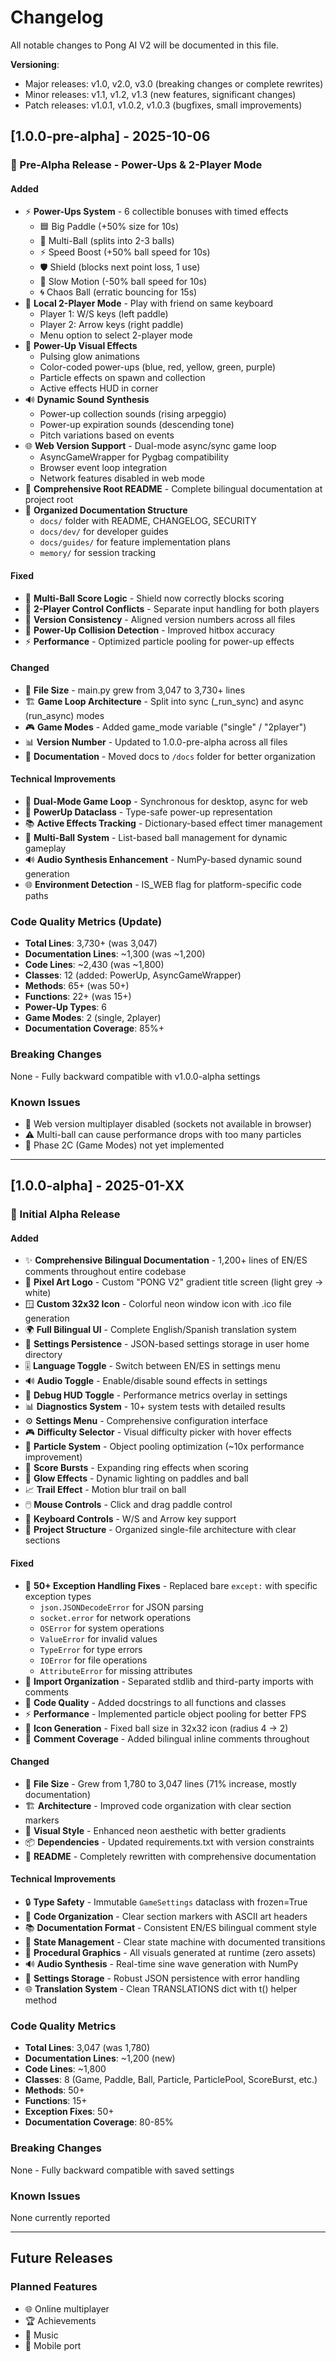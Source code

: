 # Changelog

All notable changes to Pong AI V2 will be documented in this file.

**Versioning**: 
- Major releases: v1.0, v2.0, v3.0 (breaking changes or complete rewrites)
- Minor releases: v1.1, v1.2, v1.3 (new features, significant changes)
- Patch releases: v1.0.1, v1.0.2, v1.0.3 (bugfixes, small improvements)

## [1.0.0-pre-alpha] - 2025-10-06

### 🚀 Pre-Alpha Release - Power-Ups & 2-Player Mode

#### Added
- ⚡ **Power-Ups System** - 6 collectible bonuses with timed effects
  - 🟦 Big Paddle (+50% size for 10s)
  - 🔴 Multi-Ball (splits into 2-3 balls)
  - ⚡ Speed Boost (+50% ball speed for 10s)
  - 🛡️ Shield (blocks next point loss, 1 use)
  - 🎯 Slow Motion (-50% ball speed for 10s)
  - 🌀 Chaos Ball (erratic bouncing for 15s)
- 👥 **Local 2-Player Mode** - Play with friend on same keyboard
  - Player 1: W/S keys (left paddle)
  - Player 2: Arrow keys (right paddle)
  - Menu option to select 2-player mode
- 🎨 **Power-Up Visual Effects**
  - Pulsing glow animations
  - Color-coded power-ups (blue, red, yellow, green, purple)
  - Particle effects on spawn and collection
  - Active effects HUD in corner
- 🔊 **Dynamic Sound Synthesis**
  - Power-up collection sounds (rising arpeggio)
  - Power-up expiration sounds (descending tone)
  - Pitch variations based on events
- 🌐 **Web Version Support** - Dual-mode async/sync game loop
  - AsyncGameWrapper for Pygbag compatibility
  - Browser event loop integration
  - Network features disabled in web mode
- 📝 **Comprehensive Root README** - Complete bilingual documentation at project root
- 📁 **Organized Documentation Structure**
  - `docs/` folder with README, CHANGELOG, SECURITY
  - `docs/dev/` for developer guides
  - `docs/guides/` for feature implementation plans
  - `memory/` for session tracking

#### Fixed
- 🐛 **Multi-Ball Score Logic** - Shield now correctly blocks scoring
- 🔧 **2-Player Control Conflicts** - Separate input handling for both players
- 📝 **Version Consistency** - Aligned version numbers across all files
- 🎨 **Power-Up Collision Detection** - Improved hitbox accuracy
- ⚡ **Performance** - Optimized particle pooling for power-up effects

#### Changed
- 📏 **File Size** - main.py grew from 3,047 to 3,730+ lines
- 🏗️ **Game Loop Architecture** - Split into sync (_run_sync) and async (run_async) modes
- 🎮 **Game Modes** - Added game_mode variable ("single" / "2player")
- 📊 **Version Number** - Updated to 1.0.0-pre-alpha across all files
- 📖 **Documentation** - Moved docs to `/docs` folder for better organization

#### Technical Improvements
- 🔄 **Dual-Mode Game Loop** - Synchronous for desktop, async for web
- 🎯 **PowerUp Dataclass** - Type-safe power-up representation
- 📚 **Active Effects Tracking** - Dictionary-based effect timer management
- 🎨 **Multi-Ball System** - List-based ball management for dynamic gameplay
- 🔊 **Audio Synthesis Enhancement** - NumPy-based dynamic sound generation
- 🌐 **Environment Detection** - IS_WEB flag for platform-specific code paths

### Code Quality Metrics (Update)
- **Total Lines**: 3,730+ (was 3,047)
- **Documentation Lines**: ~1,300 (was ~1,200)
- **Code Lines**: ~2,430 (was ~1,800)
- **Classes**: 12 (added: PowerUp, AsyncGameWrapper)
- **Methods**: 65+ (was 50+)
- **Functions**: 22+ (was 15+)
- **Power-Up Types**: 6
- **Game Modes**: 2 (single, 2player)
- **Documentation Coverage**: 85%+

### Breaking Changes
None - Fully backward compatible with v1.0.0-alpha settings

### Known Issues
- 🐛 Web version multiplayer disabled (sockets not available in browser)
- ⚠️ Multi-ball can cause performance drops with too many particles
- 📝 Phase 2C (Game Modes) not yet implemented

---

## [1.0.0-alpha] - 2025-01-XX

### 🎉 Initial Alpha Release

#### Added
- ✨ **Comprehensive Bilingual Documentation** - 1,200+ lines of EN/ES comments throughout entire codebase
- 🎨 **Pixel Art Logo** - Custom "PONG V2" gradient title screen (light grey → white)
- 🪟 **Custom 32x32 Icon** - Colorful neon window icon with .ico file generation
- 🌍 **Full Bilingual UI** - Complete English/Spanish translation system
- 💾 **Settings Persistence** - JSON-based settings storage in user home directory
- 🎚️ **Language Toggle** - Switch between EN/ES in settings menu
- 🔊 **Audio Toggle** - Enable/disable sound effects in settings
- 🐛 **Debug HUD Toggle** - Performance metrics overlay in settings
- 📊 **Diagnostics System** - 10+ system tests with detailed results
- ⚙️ **Settings Menu** - Comprehensive configuration interface
- 🎮 **Difficulty Selector** - Visual difficulty picker with hover effects
- 💫 **Particle System** - Object pooling optimization (~10x performance improvement)
- 🌟 **Score Bursts** - Expanding ring effects when scoring
- 🎨 **Glow Effects** - Dynamic lighting on paddles and ball
- 📈 **Trail Effect** - Motion blur trail on ball
- 🖱️ **Mouse Controls** - Click and drag paddle control
- 🎹 **Keyboard Controls** - W/S and Arrow key support
- 📁 **Project Structure** - Organized single-file architecture with clear sections

#### Fixed
- 🐛 **50+ Exception Handling Fixes** - Replaced bare `except:` with specific exception types
  - `json.JSONDecodeError` for JSON parsing
  - `socket.error` for network operations
  - `OSError` for system operations
  - `ValueError` for invalid values
  - `TypeError` for type errors
  - `IOError` for file operations
  - `AttributeError` for missing attributes
- 🔧 **Import Organization** - Separated stdlib and third-party imports with comments
- 📝 **Code Quality** - Added docstrings to all functions and classes
- ⚡ **Performance** - Implemented particle object pooling for better FPS
- 🎨 **Icon Generation** - Fixed ball size in 32x32 icon (radius 4 → 2)
- 💬 **Comment Coverage** - Added bilingual inline comments throughout

#### Changed
- 📏 **File Size** - Grew from 1,780 to 3,047 lines (71% increase, mostly documentation)
- 🏗️ **Architecture** - Improved code organization with clear section markers
- 🎨 **Visual Style** - Enhanced neon aesthetic with better gradients
- 📦 **Dependencies** - Updated requirements.txt with version constraints
- 📖 **README** - Completely rewritten with comprehensive documentation

#### Technical Improvements
- 🔒 **Type Safety** - Immutable `GameSettings` dataclass with frozen=True
- 🎯 **Code Organization** - Clear section markers with ASCII art headers
- 📚 **Documentation Format** - Consistent EN/ES bilingual comment style
- 🔄 **State Management** - Clear state machine with documented transitions
- 🎨 **Procedural Graphics** - All visuals generated at runtime (zero assets)
- 🔊 **Audio Synthesis** - Real-time sine wave generation with NumPy
- 💾 **Settings Storage** - Robust JSON persistence with error handling
- 🌐 **Translation System** - Clean TRANSLATIONS dict with t() helper method

### Code Quality Metrics
- **Total Lines**: 3,047 (was 1,780)
- **Documentation Lines**: ~1,200 (new)
- **Code Lines**: ~1,800
- **Classes**: 8 (Game, Paddle, Ball, Particle, ParticlePool, ScoreBurst, etc.)
- **Methods**: 50+
- **Functions**: 15+
- **Exception Fixes**: 50+
- **Documentation Coverage**: 80-85%

### Breaking Changes
None - Fully backward compatible with saved settings

### Known Issues
None currently reported

---

## Future Releases

### Planned Features
- 🌐 Online multiplayer
- 🏆 Achievements
- 🎵 Music
- 📱 Mobile port

